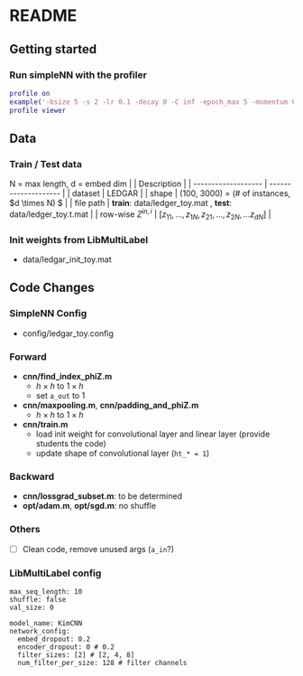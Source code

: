 # README


## Getting started
### Run simpleNN with the profiler
```matlab
profile on
example('-bsize 5 -s 2 -lr 0.1 -decay 0 -C inf -epoch_max 5 -momentum 0.9');
profile viewer
```

## Data
### Train / Test data
N = max length, d = embed dim
|                     |  Description         |
| ------------------- | -------------------- |
|  dataset            | LEDGAR               |
|  shape              | (100, 3000) = (# of instances, $d \times N) $    |
|  file path          | **train**: data/ledger_toy.mat , **test**: data/ledger_toy.t.mat  |
|  row-wise $Z^{in,i}$ |  $[z_{11}, ..., z_{1N}, z_{21}, ... , z_{2N}, ... z_{dN}]$ |

### Init weights from LibMultiLabel
- data/ledgar_init_toy.mat

## Code Changes
### SimpleNN Config
- config/ledgar_toy.config

### Forward
- **cnn/find_index_phiZ.m**
    - $h \times h$ to $1 \times h$
    - set `a_out` to 1
- **cnn/maxpooling.m**, **cnn/padding_and_phiZ.m**
    - $h \times h$ to $1 \times h$
- **cnn/train.m**
    - load init weight for convolutional layer and linear layer (provide students the code)
    - update shape of convolutional layer (`ht_* = 1`)

### Backward
- **cnn/lossgrad_subset.m**: to be determined
- **opt/adam.m**, **opt/sgd.m**: no shuffle

### Others
- [ ] Clean code, remove unused args (`a_in`?)

### LibMultiLabel config
```yaml=
max_seq_length: 10
shuffle: false
val_size: 0

model_name: KimCNN
network_config:
  embed_dropout: 0.2
  encoder_dropout: 0 # 0.2
  filter_sizes: [2] # [2, 4, 8]
  num_filter_per_size: 128 # filter channels
```